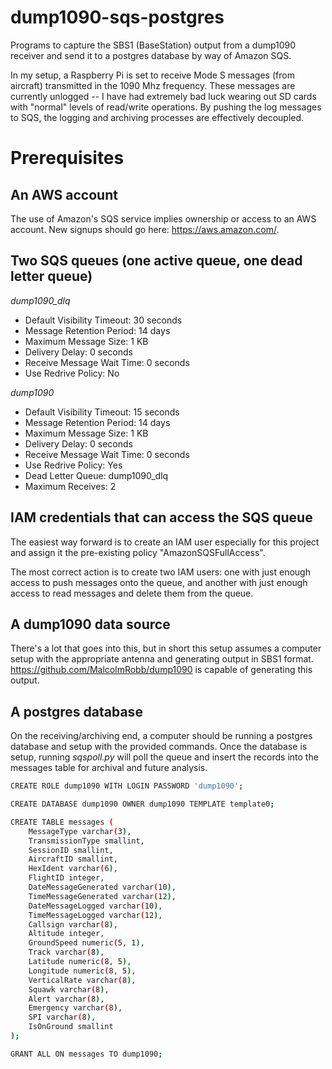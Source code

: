 # dump1090-sqs-postgres
Programs to capture the SBS1 (BaseStation) output from a dump1090 receiver and send it to a postgres database by way of Amazon SQS.

In my setup, a Raspberry Pi is set to receive Mode S messages (from aircraft) transmitted in the 1090 Mhz frequency. These messages are currently unlogged -- I have had extremely bad luck wearing out SD cards with "normal" levels of read/write operations. By pushing the log messages to SQS, the logging and archiving processes are effectively decoupled.


# Prerequisites
## An AWS account
The use of Amazon's SQS service implies ownership or access to an AWS account. New signups should go here: https://aws.amazon.com/.


## Two SQS queues (one active queue, one dead letter queue)
*dump1090_dlq*
* Default Visibility Timeout: 30 seconds
* Message Retention Period: 14 days
* Maximum Message Size: 1 KB
* Delivery Delay: 0 seconds
* Receive Message Wait Time: 0 seconds
* Use Redrive Policy: No

*dump1090*
* Default Visibility Timeout: 15 seconds
* Message Retention Period: 14 days
* Maximum Message Size: 1 KB
* Delivery Delay: 0 seconds
* Receive Message Wait Time: 0 seconds
* Use Redrive Policy: Yes
* Dead Letter Queue: dump1090_dlq
* Maximum Receives: 2


## IAM credentials that can access the SQS queue
The easiest way forward is to create an IAM user especially for this project and assign it the pre-existing policy "AmazonSQSFullAccess".

The most correct action is to create two IAM users: one with just enough access to push messages onto the queue, and another with just enough access to read messages and delete them from the queue.


## A dump1090 data source
There's a lot that goes into this, but in short this setup assumes a computer setup with the appropriate antenna and generating output in SBS1 format. https://github.com/MalcolmRobb/dump1090 is capable of generating this output.


## A postgres database
On the receiving/archiving end, a computer should be running a postgres database and setup with the provided commands. Once the database is setup, running *sqspoll.py* will poll the queue and insert the records into the messages table for archival and future analysis.

```bash
CREATE ROLE dump1090 WITH LOGIN PASSWORD 'dump1090';

CREATE DATABASE dump1090 OWNER dump1090 TEMPLATE template0;

CREATE TABLE messages (
    MessageType varchar(3),
    TransmissionType smallint,
    SessionID smallint,
    AircraftID smallint,
    HexIdent varchar(6),
    FlightID integer,
    DateMessageGenerated varchar(10),
    TimeMessageGenerated varchar(12),
    DateMessageLogged varchar(10),
    TimeMessageLogged varchar(12),
    Callsign varchar(8),
    Altitude integer,
    GroundSpeed numeric(5, 1),
    Track varchar(8),
    Latitude numeric(8, 5),
    Longitude numeric(8, 5),
    VerticalRate varchar(8),
    Squawk varchar(8),
    Alert varchar(8),
    Emergency varchar(8),
    SPI varchar(8),
    IsOnGround smallint
);

GRANT ALL ON messages TO dump1090;
```
